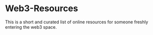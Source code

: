 # Web3-Resources
This is a short and curated list of online resources for someone freshly entering the web3 space.
